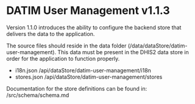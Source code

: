 # DATIM User Management v1.1.3

Version 1.1.0 introduces the ability to configure the backend store that delivers the data to the application.

The source files should reside in the data folder (/data/dataStore/datim-user-management).  This data must be present in the DHIS2 data store in order for the application to function properly.

- i18n.json /api/dataStore/datim-user-management/i18n
- stores.json /api/dataStore/datim-user-management/stores

Documentation for the store definitions can be found in: /src/schema/schema.md
